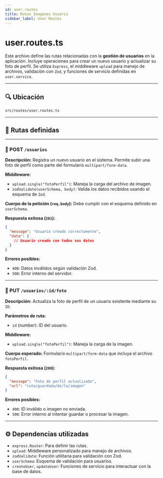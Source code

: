```yaml
---
id: user.routes
title: Rutas Imagenes Usuario
sidebar_label: User Routes
---
```


# user.routes.ts

Este archivo define las rutas relacionadas con la **gestión de usuarios** en la aplicación. Incluye operaciones para crear un nuevo usuario y actualizar su foto de perfil. Se utiliza `Express`, el middleware `upload` para manejo de archivos, validación con `Zod`, y funciones de servicio definidas en `user.service`.

---

## 🔍 Ubicación

`src/routes/user.routes.ts`

---


## 📌 Rutas definidas

---

### 📍 POST `/usuarios`

**Descripción:**
Registra un nuevo usuario en el sistema. Permite subir una foto de perfil como parte del formulario `multipart/form-data`.

**Middleware:**

* `upload.single("fotoPerfil")`: Maneja la carga del archivo de imagen.
* `zodValidate(userSchema, body)`: Valida los datos recibidos usando el esquema de `Zod`.

**Cuerpo de la petición (`req.body`):**
Debe cumplir con el esquema definido en `userSchema`.

**Respuesta exitosa (`201`):**

```json
{
  "message": "Usuario creado correctamente",
  "data": {
    // Usuario creado con todos sus datos
  }
}
```

**Errores posibles:**

* `400`: Datos inválidos según validación Zod.
* `500`: Error interno del servidor.

---

### 📍 PUT `/usuarios/:id/foto`

**Descripción:**
Actualiza la foto de perfil de un usuario existente mediante su `ID`.

**Parámetros de ruta:**

* `id` (number): ID del usuario.

**Middleware:**

* `upload.single("fotoPerfil")`: Maneja la carga de la imagen.

**Cuerpo esperado:**
Formulario `multipart/form-data` que incluya el archivo `fotoPerfil`.

**Respuesta exitosa (`200`):**

```json
{
  "message": "Foto de perfil actualizada",
  "url": "ruta/guardada/de/la/imagen"
}
```

**Errores posibles:**

* `400`: ID inválido o imagen no enviada.
* `500`: Error interno al intentar guardar o procesar la imagen.

---

## ⚙️ Dependencias utilizadas

* `express.Router`: Para definir las rutas.
* `upload`: Middleware personalizado para manejo de archivos.
* `zodValidate`: Función utilitaria para validación con Zod.
* `userSchema`: Esquema de validación para usuarios.
* `createUser`, `updateUser`: Funciones de servicio para interactuar con la base de datos.
